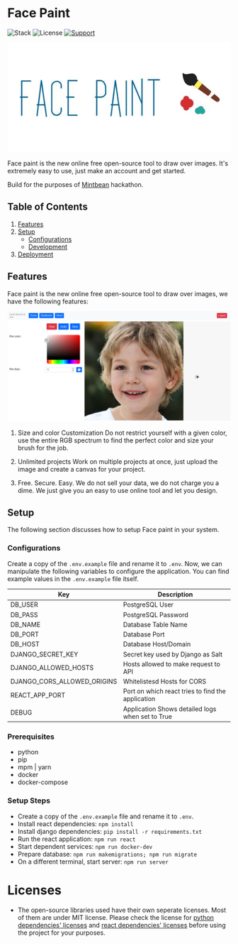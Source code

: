 # Face Paint

![Stack](https://img.shields.io/static/v1?label=stack&message=django-react&color=green)
![License](https://img.shields.io/github/license/atb00ker/face-paint)
[![Support](https://img.shields.io/badge/support-mail-orange)](mailto:ajay39in@gmail.com)

<img src="./docs/complete-logo-docs.jpg" alt="Logo" />

Face paint is the new online free open-source tool to draw over images.
It's extremely easy to use, just make an account and get started.

Build for the purposes of [Mintbean](mintbean.io) hackathon.

## Table of Contents

1.  [Features](#features)
2.  [Setup](#setup)
    -   [Configurations](#configurations)
    -   [Development](#development)
3.  [Deployment](#deployment)

## Features

Face paint is the new online free open-source tool to draw over images, we have the following features:

<img src="./docs/editor-page.png" alt="Logo" />

1. Size and color Customization
Do not restrict yourself with a given color, use the entire RGB spectrum to find the perfect color and size your brush for the job.

2. Unlimited projects
Work on multiple projects at once, just upload the image and create a canvas for your project.

3. Free. Secure. Easy.
We do not sell your data, we do not charge you a dime. We just give you an easy to use online tool and let you design.


## Setup

The following section discusses how to setup Face paint in your system.

### Configurations

Create a copy of the `.env.example` file and rename it to `.env`. Now, we can manipulate the following variables to configure the application. You can find example values in the `.env.example` file itself.

| Key                          | Description                                                              |
| ---------------------------- | ------------------------------------------------------------------------ |
| DB_USER                      | PostgreSQL User                                                          |
| DB_PASS                      | PostgreSQL Password                                                      |
| DB_NAME                      | Database Table Name                                                      |
| DB_PORT                      | Database Port                                                            |
| DB_HOST                      | Database Host/Domain                                                     |
| DJANGO_SECRET_KEY            | Secret key used by Django as Salt                                        |
| DJANGO_ALLOWED_HOSTS         | Hosts allowed to make request to API                                     |
| DJANGO_CORS_ALLOWED_ORIGINS  | Whitelistesd Hosts for CORS                                              |
| REACT_APP_PORT               | Port on which react tries to find the application                        |
| DEBUG                        | Application Shows detailed logs when set to True                         |


### Prerequisites

- python
- pip
- mpm | yarn
- docker
- docker-compose

### Setup Steps

- Create a copy of the `.env.example` file and rename it to `.env`.
- Install react dependencies: `npm install`
- Install django dependencies: `pip install -r requirements.txt`
- Run the react application: `npm run react`
- Start dependent services: `npm run docker-dev`
- Prepare database: `npm run makemigrations; npm run migrate`
- On a different terminal, start server: `npm run server`

# Licenses

- The open-source libraries used have their own seperate licenses. Most of them are under MIT license. Please check the license for [python dependencies' licenses](./requirements.txt) and [react dependencies' licenses](./package.json) before using the project for your purposes.
